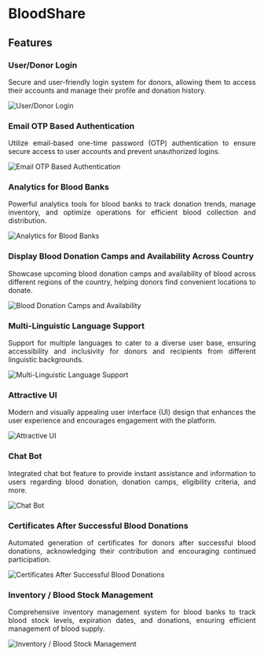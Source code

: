 # BloodShare

<!-- Features Section -->
## Features

### User/Donor Login
<p align="justify">
  Secure and user-friendly login system for donors, allowing them to access their accounts and manage their profile and donation history.
</p>
<img src="path_to_image" alt="User/Donor Login" align="center" />

### Email OTP Based Authentication
<p align="justify">
  Utilize email-based one-time password (OTP) authentication to ensure secure access to user accounts and prevent unauthorized logins.
</p>
<img src="path_to_image" alt="Email OTP Based Authentication" align="center" />

### Analytics for Blood Banks
<p align="justify">
  Powerful analytics tools for blood banks to track donation trends, manage inventory, and optimize operations for efficient blood collection and distribution.
</p>
<img src="path_to_image" alt="Analytics for Blood Banks" align="center" />

### Display Blood Donation Camps and Availability Across Country
<p align="justify">
  Showcase upcoming blood donation camps and availability of blood across different regions of the country, helping donors find convenient locations to donate.
</p>
<img src="path_to_image" alt="Blood Donation Camps and Availability" align="center" />

### Multi-Linguistic Language Support
<p align="justify">
  Support for multiple languages to cater to a diverse user base, ensuring accessibility and inclusivity for donors and recipients from different linguistic backgrounds.
</p>
<img src="path_to_image" alt="Multi-Linguistic Language Support" align="center" />

### Attractive UI
<p align="justify">
  Modern and visually appealing user interface (UI) design that enhances the user experience and encourages engagement with the platform.
</p>
<img src="path_to_image" alt="Attractive UI" align="center" />

### Chat Bot
<p align="justify">
  Integrated chat bot feature to provide instant assistance and information to users regarding blood donation, donation camps, eligibility criteria, and more.
</p>
<img src="path_to_image" alt="Chat Bot" align="center" />

### Certificates After Successful Blood Donations
<p align="justify">
  Automated generation of certificates for donors after successful blood donations, acknowledging their contribution and encouraging continued participation.
</p>
<img src="path_to_image" alt="Certificates After Successful Blood Donations" align="center" />

### Inventory / Blood Stock Management
<p align="justify">
  Comprehensive inventory management system for blood banks to track blood stock levels, expiration dates, and donations, ensuring efficient management of blood supply.
</p>
<img src="path_to_image" alt="Inventory / Blood Stock Management" align="center" />






